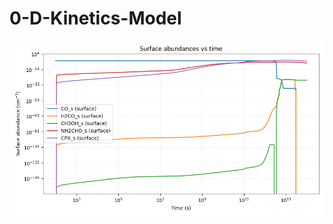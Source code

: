 # 0-D-Kinetics-Model

![Surface abundances](https://github.com/EdwardCalzia/0-D-Kinetics-Model/blob/main/Surface%20abundances%20vs%20time.png)

